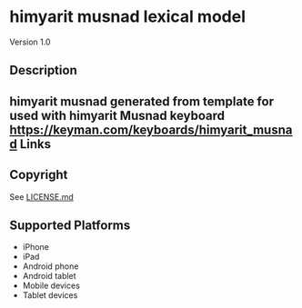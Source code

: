 himyarit musnad lexical model
===================

Version 1.0

Description
-----------
himyarit musnad generated from template
for used with himyarit Musnad keyboard 
https://keyman.com/keyboards/himyarit_musnad
Links
-----

Copyright
---------
See [LICENSE.md](LICENSE.md)

Supported Platforms
-------------------
 * iPhone
 * iPad
 * Android phone
 * Android tablet
 * Mobile devices
 * Tablet devices

